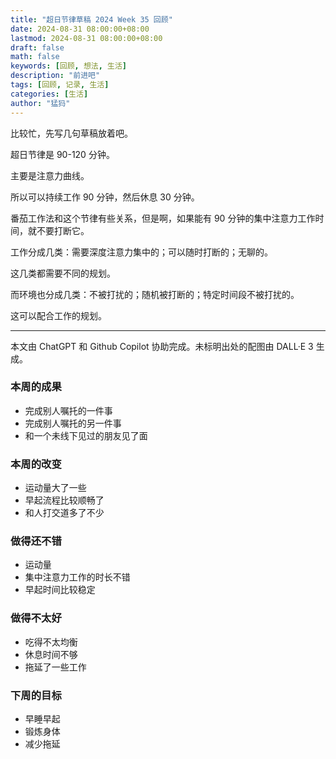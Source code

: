 ```yaml
---
title: "超日节律草稿 2024 Week 35 回顾"
date: 2024-08-31 08:00:00+08:00
lastmod: 2024-08-31 08:00:00+08:00
draft: false
math: false
keywords: [回顾, 想法, 生活]
description: "前进吧"
tags: [回顾, 记录, 生活]
categories: [生活]
author: "猛犸"
---
```


比较忙，先写几句草稿放着吧。

超日节律是 90-120 分钟。

主要是注意力曲线。

所以可以持续工作 90 分钟，然后休息 30 分钟。

番茄工作法和这个节律有些关系，但是啊，如果能有 90 分钟的集中注意力工作时间，就不要打断它。

工作分成几类：需要深度注意力集中的；可以随时打断的；无聊的。

这几类都需要不同的规划。

而环境也分成几类：不被打扰的；随机被打断的；特定时间段不被打扰的。

这可以配合工作的规划。

---

本文由 ChatGPT 和 Github Copilot 协助完成。未标明出处的配图由 DALL·E 3 生成。

### 本周的成果

- 完成别人嘱托的一件事
- 完成别人嘱托的另一件事
- 和一个未线下见过的朋友见了面

### 本周的改变

- 运动量大了一些
- 早起流程比较顺畅了
- 和人打交道多了不少

### 做得还不错

- 运动量
- 集中注意力工作的时长不错
- 早起时间比较稳定

### 做得不太好

- 吃得不太均衡
- 休息时间不够
- 拖延了一些工作

### 下周的目标

- 早睡早起
- 锻炼身体
- 减少拖延

